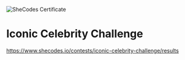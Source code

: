 
![SheCodes Certificate](https://s3.amazonaws.com/shecodesio-production/uploads/files/000/125/953/original/SheCodes_certificate.png?1715251384)




# Iconic Celebrity Challenge
https://www.shecodes.io/contests/iconic-celebrity-challenge/results
